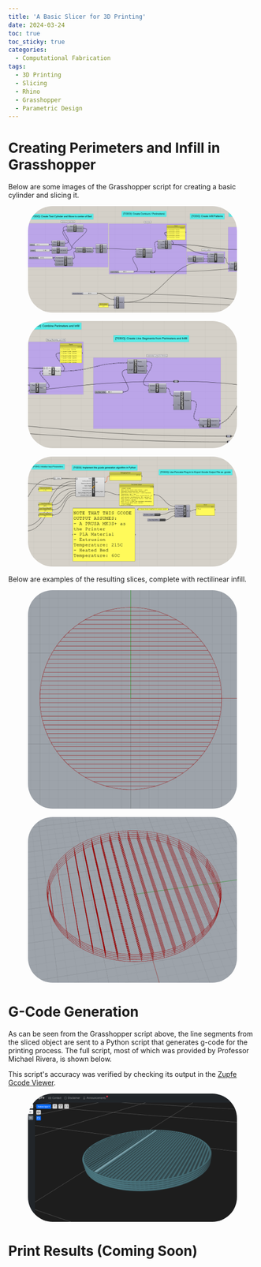 ```yaml
---
title: 'A Basic Slicer for 3D Printing'
date: 2024-03-24
toc: true
toc_sticky: true
categories:
  - Computational Fabrication
tags:
  - 3D Printing
  - Slicing
  - Rhino
  - Grasshopper
  - Parametric Design
---
```


<style>
.gist-data{
    max-height:500px;
    overflow-y: visible;
}
</style>

<script type="text/javascript" async
	src="https://cdnjs.cloudflare.com/ajax/libs/mathjax/2.7.5/latest.js?config=TeX-MML-AM_CHTML">
</script>

# Creating Perimeters and Infill in Grasshopper

Below are some images of the Grasshopper script for creating a basic cylinder and slicing it. 

<figure class="align-center">
  <img src="/assets/images/a-basic-slicer-for-3d-printing/L3gh1.png" style="background-color:white; border-radius:50px;">
</figure>

<figure class="align-center">
  <img src="/assets/images/a-basic-slicer-for-3d-printing/L3gh2.png" style="background-color:white; border-radius:50px;">
</figure>

<figure class="align-center">
  <img src="/assets/images/a-basic-slicer-for-3d-printing/L3gh3.png" style="background-color:white; border-radius:50px;">
</figure>

Below are examples of the resulting slices, complete with rectilinear infill.

<figure class="align-center">
  <img src="/assets/images/a-basic-slicer-for-3d-printing/L3sliceexample.png" style="background-color:white; border-radius:50px;">
</figure>

<figure class="align-center">
  <img src="/assets/images/a-basic-slicer-for-3d-printing/L3sliceexampleper.png" style="background-color:white; border-radius:50px;">
</figure>

# G-Code Generation

As can be seen from the Grasshopper script above, the line segments from the sliced object are sent to a Python script that generates g-code for the printing process. The full script, most of which was provided by Professor Michael Rivera, is shown below.

<script src="https://gist.github.com/noajam/6dd2e914ee6df98471b219ca82fc9652.js"></script>

This script's accuracy was verified by checking its output in the <a href="https://zupfe.velor.ca/">Zupfe Gcode Viewer</a>.

<figure class="align-center">
  <img src="/assets/images/a-basic-slicer-for-3d-printing/L3zupfe.png" style="background-color:white; border-radius:50px;">
</figure>

# Print Results (Coming Soon)